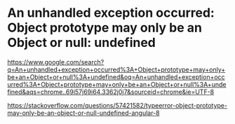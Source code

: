 # An unhandled exception occurred: Object prototype may only be an Object or null: undefined

https://www.google.com/search?q=An+unhandled+exception+occurred%3A+Object+prototype+may+only+be+an+Object+or+null%3A+undefined&oq=An+unhandled+exception+occurred%3A+Object+prototype+may+only+be+an+Object+or+null%3A+undefined&aqs=chrome..69i57j69i64.3362j0j7&sourceid=chrome&ie=UTF-8

https://stackoverflow.com/questions/57421582/typeerror-object-prototype-may-only-be-an-object-or-null-undefined-angular-8

